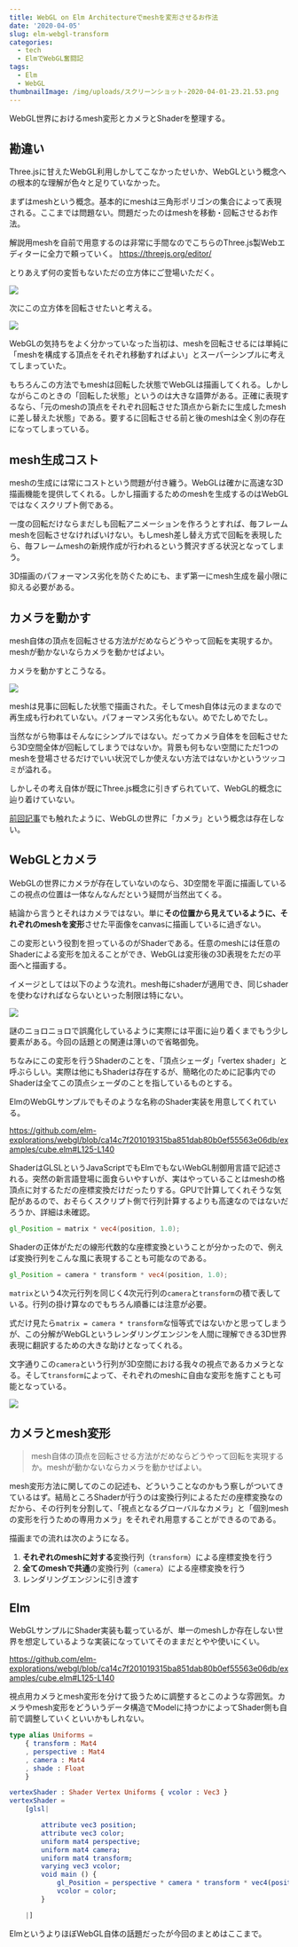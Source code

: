 ```yaml
---
title: WebGL on Elm Architectureでmeshを変形させるお作法
date: '2020-04-05'
slug: elm-webgl-transform
categories:
  - tech
  - ElmでWebGL奮闘記
tags:
  - Elm
  - WebGL
thumbnailImage: /img/uploads/スクリーンショット-2020-04-01-23.21.53.png
---
```

WebGL世界におけるmesh変形とカメラとShaderを整理する。

<!--more-->

## 勘違い

Three.jsに甘えたWebGL利用しかしてこなかったせいか、WebGLという概念への根本的な理解が色々と足りていなかった。

まずはmeshという概念。基本的にmeshは三角形ポリゴンの集合によって表現される。ここまでは問題ない。問題だったのはmeshを移動・回転させるお作法。

解説用meshを自前で用意するのは非常に手間なのでこちらのThree.js製Webエディターに全力で頼っていく。 https://threejs.org/editor/

とりあえず何の変哲もないただの立方体にご登場いただく。

![](/img/uploads/スクリーンショット-2020-04-05-14.00.45.png)

次にこの立方体を回転させたいと考える。

![](/img/uploads/スクリーンショット-2020-04-05-14.01.00.png)

WebGLの気持ちをよく分かっていなった当初は、meshを回転させるには単純に「meshを構成する頂点をそれぞれ移動すればよい」とスーパーシンプルに考えてしまっていた。

もちろんこの方法でもmeshは回転した状態でWebGLは描画してくれる。しかしながらこのときの「回転した状態」というのは大きな語弊がある。正確に表現するなら、「元のmeshの頂点をそれぞれ回転させた頂点から新たに生成したmeshに差し替えた状態」である。要するに回転させる前と後のmeshは全く別の存在になってしまっている。

## mesh生成コスト

meshの生成には常にコストという問題が付き纏う。WebGLは確かに高速な3D描画機能を提供してくれる。しかし描画するためのmeshを生成するのはWebGLではなくスクリプト側である。

一度の回転だけならまだしも回転アニメーションを作ろうとすれば、毎フレームmeshを回転させなければいけない。もしmesh差し替え方式で回転を表現したら、毎フレームmeshの新規作成が行われるという贅沢すぎる状況となってしまう。

3D描画のパフォーマンス劣化を防ぐためにも、まず第一にmesh生成を最小限に抑える必要がある。

## カメラを動かす

mesh自体の頂点を回転させる方法がだめならどうやって回転を実現するか。meshが動かないならカメラを動かせばよい。

カメラを動かすとこうなる。

![](/img/uploads/スクリーンショット-2020-04-05-14.00.19.png)

meshは見事に回転した状態で描画された。そしてmesh自体は元のままなので再生成も行われていない。パフォーマンス劣化もない。めでたしめでたし。

当然ながら物事はそんなにシンプルではない。だってカメラ自体をを回転させたら3D空間全体が回転してしまうではないか。背景も何もない空間にただ1つのmeshを登場させるだけでいい状況でしか使えない方法ではないかというツッコミが溢れる。

しかしその考え自体が既にThree.js概念に引きずられていて、WebGL的概念に辿り着けていない。

[前回記事](/2020/03/elm-webgl-init/)でも触れたように、WebGLの世界に「カメラ」という概念は存在しない。

## WebGLとカメラ

WebGLの世界にカメラが存在していないのなら、3D空間を平面に描画しているこの視点の位置は一体なんなんだという疑問が当然出てくる。

結論から言うとそれはカメラではない。単に**その位置から見えているように、それぞれのmeshを変形**させた平面像をcanvasに描画しているに過ぎない。

この変形という役割を担っているのがShaderである。任意のmeshには任意のShaderによる変形を加えることができ、WebGLは変形後の3D表現をただの平面へと描画する。

イメージとしては以下のような流れ。mesh毎にshaderが適用でき、同じshaderを使わなければならないといった制限は特にない。

![](/img/uploads/スクリーンショット-2020-04-05-13.20.56.png)

謎のニョロニョロで誤魔化しているように実際には平面に辿り着くまでもう少し要素がある。今回の話題との関連は薄いので省略御免。

ちなみにこの変形を行うShaderのことを、「頂点シェーダ」「vertex shader」と呼ぶらしい。実際は他にもShaderは存在するが、簡略化のために記事内でのShaderは全てこの頂点シェーダのことを指しているものとする。

ElmのWebGLサンプルでもそのような名称のShader実装を用意してくれている。

https://github.com/elm-explorations/webgl/blob/ca14c7f201019315ba851dab80b0ef55563e06db/examples/cube.elm#L125-L140

ShaderはGLSLというJavaScriptでもElmでもないWebGL制御用言語で記述される。突然の新言語登場に面食らいやすいが、実はやっていることはmeshの格頂点に対するただの座標変換だけだったりする。GPUで計算してくれそうな気配があるので、おそらくスクリプト側で行列計算するよりも高速なのではないだろうか、詳細は未確認。

```glsl
gl_Position = matrix * vec4(position, 1.0);
```

Shaderの正体がただの線形代数的な座標変換ということが分かったので、例えば変換行列をこんな風に表現することも可能なのである。

```glsl
gl_Position = camera * transform * vec4(position, 1.0);
```

`matrix`という4次元行列を同じく4次元行列の`camera`と`transform`の積で表している。行列の掛け算なのでもちろん順番には注意が必要。

式だけ見たら`matrix = camera * transform`な恒等式ではないかと思ってしまうが、この分解がWebGLというレンダリングエンジンを人間に理解できる3D世界表現に翻訳するための大きな助けとなってくれる。

文字通りこの`camera`という行列が3D空間における我々の視点であるカメラとなる。そして`transform`によって、それぞれのmeshに自由な変形を施すことも可能となっている。

![](/img/uploads/スクリーンショット-2020-04-05-13.21.01.png)

## カメラとmesh変形

> mesh自体の頂点を回転させる方法がだめならどうやって回転を実現するか。meshが動かないならカメラを動かせばよい。

mesh変形方法に関してのこの記述も、どういうことなのかもう察しがついてきているはず。結局ところShaderが行うのは変換行列によるただの座標変換なのだから、その行列を分割して、「視点となるグローバルなカメラ」と「個別meshの変形を行うための専用カメラ」をそれぞれ用意することができるのである。

描画までの流れは次のようになる。

1. **それぞれのmeshに対する**変換行列（`transform`）による座標変換を行う
2. **全てのmeshで共通**の変換行列（`camera`）による座標変換を行う
3. レンダリングエンジンに引き渡す

## Elm
WebGLサンプルにShader実装も載っているが、単一のmeshしか存在しない世界を想定しているような実装になっていてそのままだとやや使いにくい。

https://github.com/elm-explorations/webgl/blob/ca14c7f201019315ba851dab80b0ef55563e06db/examples/cube.elm#L125-L140

視点用カメラとmesh変形を分けて扱うために調整するとこのような雰囲気。カメラやmesh変形をどういうデータ構造でModelに持つかによってShader側も自前で調整していくといいかもしれない。

```elm
type alias Uniforms =
    { transform : Mat4
    , perspective : Mat4
    , camera : Mat4
    , shade : Float
    }

vertexShader : Shader Vertex Uniforms { vcolor : Vec3 }
vertexShader =
    [glsl|

        attribute vec3 position;
        attribute vec3 color;
        uniform mat4 perspective;
        uniform mat4 camera;
        uniform mat4 transform;
        varying vec3 vcolor;
        void main () {
            gl_Position = perspective * camera * transform * vec4(position, 1.0);
            vcolor = color;
        }

    |]
```

ElmというよりほぼWebGL自体の話題だったが今回のまとめはここまで。
